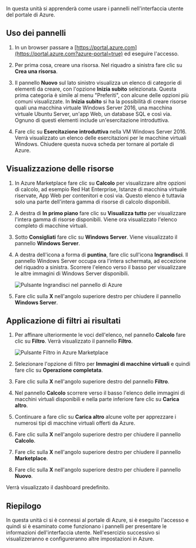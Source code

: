 In questa unità si apprenderà come usare i pannelli nell'interfaccia utente del portale di Azure.

## <a name="working-with-blades"></a>Uso dei pannelli

1. In un browser passare a [https://portal.azure.com](https://portal.azure.com?azure-portal=true) ed eseguire l'accesso.

2. Per prima cosa, creare una risorsa. Nel riquadro a sinistra fare clic su **Crea una risorsa**.

3. Il pannello **Nuovo** sul lato sinistro visualizza un elenco di categorie di elementi da creare, con l'opzione **Inizia subito** selezionata. Questa prima categoria è simile al menu "Preferiti", con alcune delle opzioni più comuni visualizzate. In **Inizia subito** si ha la possibilità di creare risorse quali una macchina virtuale Windows Server 2016, una macchina virtuale Ubuntu Server, un'app Web, un database SQL e così via. Ognuno di questi elementi include un'esercitazione introduttiva.

4. Fare clic su **Esercitazione introduttiva** nella VM Windows Server 2016. Verrà visualizzato un elenco delle esercitazioni per le macchine virtuali Windows. Chiudere questa nuova scheda per tornare al portale di Azure.

## <a name="viewing-resources"></a>Visualizzazione delle risorse

1. In Azure Marketplace fare clic su **Calcolo** per visualizzare altre opzioni di calcolo, ad esempio Red Hat Enterprise, Istanze di macchina virtuale riservate, App Web per contenitori e così via. Questo elenco è tuttavia solo una parte dell'intera gamma di risorse di calcolo disponibili.

2. A destra di **In primo piano** fare clic su **Visualizza tutto** per visualizzare l'intera gamma di risorse disponibili. Viene ora visualizzato l'elenco completo di macchine virtuali.

3. Sotto **Consigliati** fare clic su **Windows Server**. Viene visualizzato il pannello **Windows Server**.

4. A destra dell'icona a forma di **puntina**, fare clic sull'icona **Ingrandisci**. Il pannello Windows Server occupa ora l'intera schermata, ad eccezione del riquadro a sinistra. Scorrere l'elenco verso il basso per visualizzare le altre immagini di Windows Server disponibili.

    ![Pulsante Ingrandisci nel pannello di Azure](../media-draft/6-maximize-button.png)

5. Fare clic sulla **X** nell'angolo superiore destro per chiudere il pannello **Windows Server**.

## <a name="filtering-results"></a>Applicazione di filtri ai risultati

1. Per affinare ulteriormente le voci dell'elenco, nel pannello **Calcolo** fare clic su **Filtro**. Verrà visualizzato il pannello **Filtro**.

    ![Pulsante Filtro in Azure Marketplace](../media-draft/6-filter.png)

2. Selezionare l'opzione di filtro per **Immagini di macchine virtuali** e quindi fare clic su **Operazione completata**.

3. Fare clic sulla **X** nell'angolo superiore destro del pannello **Filtro**.

1. Nel pannello **Calcolo** scorrere verso il basso l'elenco delle immagini di macchini virtuali disponibili e nella parte inferiore fare clic su **Carica altro**.

1. Continuare a fare clic su **Carica altro** alcune volte per apprezzare i numerosi tipi di macchine virtuali offerti da Azure.

1. Fare clic sulla **X** nell'angolo superiore destro per chiudere il pannello **Calcolo**.

1. Fare clic sulla **X** nell'angolo superiore destro per chiudere il pannello **Marketplace**.

1. Fare clic sulla **X** nell'angolo superiore destro per chiudere il pannello **Nuovo**.

Verrà visualizzato il dashboard predefinito.

## <a name="summary"></a>Riepilogo

In questa unità ci si è connessi al portale di Azure, si è eseguito l'accesso e quindi si è esaminato come funzionano i pannelli per presentare le informazioni dell'interfaccia utente. Nell'esercizio successivo si visualizzeranno e configureranno altre impostazioni in Azure.
